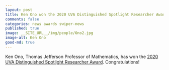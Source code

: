 ```yaml
---
layout: post
title: Ken Ono won the 2020 UVA Distinguished Spotlight Researcher Award
comments: false
categories: news awards swiper-news
published: true
image: __SITE_URL__/img/people/Ono2.jpg
image-alt: Ken Ono
good-md: true
---
```


Ken Ono, Thomas Jefferson Professor of Mathematics, has 
won the [2020 UVA Distinguished Spotlight Researcher Award](https://news.virginia.edu/content/uva-honors-distinguished-researchers-virtual-awards-event). Congratulations!